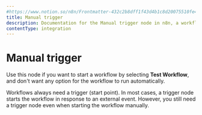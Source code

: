 ```yaml
---
#https://www.notion.so/n8n/Frontmatter-432c2b8dff1f43d4b1c8d20075510fe4
title: Manual trigger
description: Documentation for the Manual trigger node in n8n, a workflow automation platform. Includes guidance on usage, and links to examples.
contentType: integration
---
```


# Manual trigger

Use this node if you want to start a workflow by selecting **Test Workflow**, and don't want any option for the workflow to run automatically.

Workflows always need a trigger (start point). In most cases, a trigger node starts the workflow in response to an external event. However, you still need a trigger node even when starting the workflow manually.

